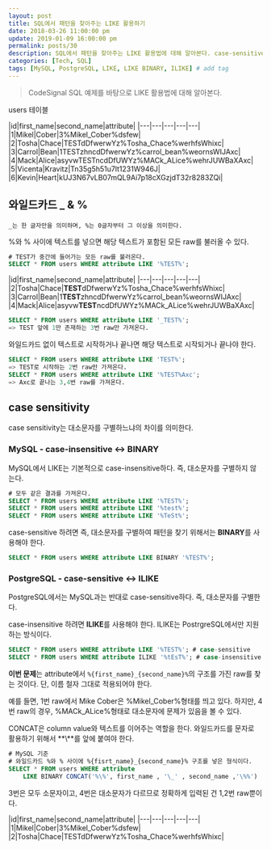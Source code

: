 ```yaml
---
layout: post
title: SQL에서 패턴을 찾아주는 LIKE 활용하기
date: 2018-03-26 11:00:00 pm
update: 2019-01-09 16:00:00 pm
permalink: posts/30
description: SQL에서 패턴을 찾아주는 LIKE 활용법에 대해 알아본다. case-sensitive와 case-insensitive를 구분해서 사용할 수 있다.
categories: [Tech, SQL]
tags: [MySQL, PostgreSQL, LIKE, LIKE BINARY, ILIKE] # add tag
---
```


> CodeSignal SQL 예제를 바탕으로 LIKE 활용법에 대해 알아본다.

users 테이블

|id|first_name|second_name|attribute|
|---|---|---|---|---|
|1|Mikel|Cober|3%Mikel_Cober%dsfew|
|2|Tosha|Chace|TESTdDfwerwYz%Tosha_Chace%werhfsWhixc|
|3|Carrol|Bean|1TESTzhncdDfwerwYz%carrol_bean%weornsWIJAxc|
|4|Mack|Alice|asyvwTESTncdDfUWYz%MACk_ALice%wehrJUWBaXAxc|
|5|Vicenta|Kravitz|Tn35g5h51u7lt1231W946J|
|6|Kevin|Heart|kUJ3N67vLB07mQL9Ai7p18cXGzjdT32r8283ZQi|

## 와일드카드 _ & %

`_는 한 글자만을 의미하며, %는 0글자부터 그 이상을 의미한다.`

%와 % 사이에 텍스트를 넣으면 해당 텍스트가 포함된 모든 raw를 불러올 수 있다.

```sql
# TEST가 중간에 들어가는 모든 raw를 불러온다.
SELECT * FROM users WHERE attribute LIKE '%TEST%';
```

|id|first_name|second_name|attribute|
|---|---|---|---|---|
|2|Tosha|Chace|**TEST**dDfwerwYz%Tosha_Chace%werhfsWhixc|
|3|Carrol|Bean|1**TEST**zhncdDfwerwYz%carrol_bean%weornsWIJAxc|
|4|Mack|Alice|asyvw**TEST**ncdDfUWYz%MACk_ALice%wehrJUWBaXAxc|

``` sql
SELECT * FROM users WHERE attribute LIKE '_TEST%';
=> TEST 앞에 1만 존재하는 3번 raw만 가져온다.
```

와일드카드 없이 텍스트로 시작하거나 끝나면 해당 텍스트로 시작되거나 끝나야 한다.

```sql
SELECT * FROM users WHERE attribute LIKE 'TEST%';
=> TEST로 시작하는 2번 raw만 가져온다.
SELECT * FROM users WHERE attribute LIKE '%TEST%Axc';
=> Axc로 끝나는 3,4번 raw를 가져온다.
``` 

## case sensitivity

case sensitivity는 대소문자를 구별하느냐의 차이를 의미한다.

### MySQL - case-insensitive <-> BINARY

MySQL에서 LIKE는 기본적으로 case-insensitive하다. 즉, 대소문자를 구별하지 않는다.

``` sql
# 모두 같은 결과를 가져온다.
SELECT * FROM users WHERE attribute LIKE '%TEST%';
SELECT * FROM users WHERE attribute LIKE '%test%';
SELECT * FROM users WHERE attribute LIKE '%TeSt%';
```

case-sensitive 하려면 즉, 대소문자를 구별하여 패턴을 찾기 위해서는 **BINARY**를 사용해야 한다.

``` sql
SELECT * FROM users WHERE attribute LIKE BINARY '%TEST%';
```

### PostgreSQL - case-sensitive <-> ILIKE

PostgreSQL에서는 MySQL과는 반대로 case-sensitive하다. 즉, 대소문자를 구별한다.

case-insensitive 하려면 **ILIKE**를 사용해야 한다. ILIKE는 PostrgreSQL에서만 지원하는 방식이다.

``` sql
SELECT * FROM users WHERE attribute LIKE '%TEST%'; # case-sensitive
SELECT * FROM users WHERE attribute ILIKE '%tEsT%'; # case-insensitive
```

**이번 문제**는 attribute에서 `%{first_name}_{second_name}%`의 구조를 가진 raw를 찾는 것이다. 단, 이름 철자 그대로 적용되어야 한다.

예를 들면, 1번 raw에서 Mike Cober은 %Mikel_Cober%형태를 띄고 있다. 하지만, 4번 raw의 경우, %MACk_ALice%형태로 대소문자에 문제가 있음을 볼 수 있다.

CONCAT은 column value와 텍스트를 이어주는 역할을 한다. 와일드카드를 문자로 활용하기 위해서 **\\**를 앞에 붙여야 한다. 

```sql
# MySQL 기준
# 와일드카드 %와 % 사이에 %{fisrt_name}_{second_name}% 구조를 넣은 형식이다.
SELECT * FROM users WHERE attribute 
    LIKE BINARY CONCAT('%\%', first_name , '\_' , second_name ,'\%%')
```

3번은 모두 소문자이고, 4번은 대소문자가 다르므로 정확하게 입력된 건 1,2번 raw뿐이다.

|id|first_name|second_name|attribute|
|---|---|---|---|---|
|1|Mikel|Cober|3%Mikel_Cober%dsfew|
|2|Tosha|Chace|TESTdDfwerwYz%Tosha_Chace%werhfsWhixc|
